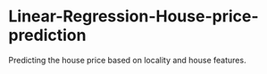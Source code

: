 # Linear-Regression-House-price-prediction
Predicting the house price based on locality and house features.
